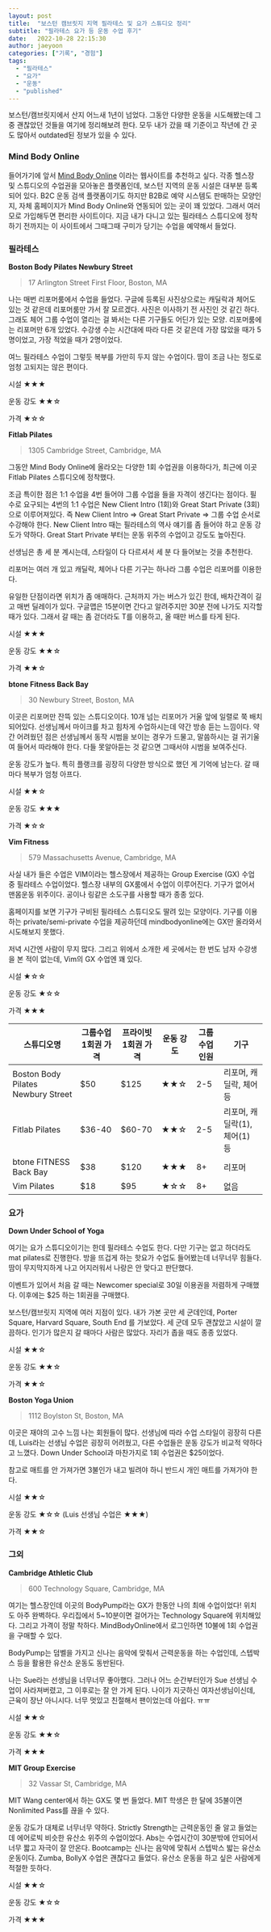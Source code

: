 ```yaml
---
layout: post
title:  "보스턴 캠브릿지 지역 필라테스 및 요가 스튜디오 정리"
subtitle: "필라테스 요가 등 운동 수업 후기"
date:   2022-10-28 22:15:30
author: jaeyoon
categories: ["기록", "경험"]
tags:
  - "필라테스"
  - "요가"
  - "운동"
  - "published"
---
```




보스턴/캠브릿지에서 산지 어느새 1년이 넘었다. 그동안 다양한 운동을 시도해봤는데 그중 괜찮았던 것들을 여기에 정리해보려 한다. 모두 내가 갔을 때 기준이고 작년에 간 곳도 많아서 outdated된 정보가 있을 수 있다.



### Mind Body Online

들어가기에 앞서 [Mind Body Online](https://www.mindbodyonline.com/) 이라는 웹사이트를 추천하고 싶다. 각종 헬스장 및 스튜디오의 수업권을 모아놓은 플랫폼인데, 보스턴 지역의 운동 시설은 대부분 등록되어 있다. B2C 운동 검색 플랫폼이기도 하지만 B2B로 예약 시스템도 판매하는 모양인지, 자체 홈페이지가 Mind Body Online와 연동되어 있는 곳이 꽤 있었다. 그래서 여러 모로 가입해두면 편리한 사이트이다. 지금 내가 다니고 있는 필라테스 스튜디오에 정착하기 전까지는 이 사이트에서 그때그때 구미가 당기는 수업을 예약해서 들었다.



### 필라테스

**Boston Body Pilates Newbury Street**

> 17 Arlington Street First Floor, Boston, MA 

나는 매번 리포머룸에서 수업을 들었다. 구글에 등록된 사진상으로는 캐딜락과 체어도 있는 것 같은데 리포머룸만 가서 잘 모르겠다. 사진은 이사하기 전 사진인 것 같긴 하다. 그래도 체어 그룹 수업이 열리는 걸 봐서는 다른 기구들도 어딘가 있는 모양. 리포머룸에는 리포머만 6개 있었다. 수강생 수는 시간대에 따라 다른 것 같은데 가장 많았을 때가 5명이었고, 가장 적었을 때가 2명이었다.

여느 필라테스 수업이 그렇듯 복부를 가만히 두지 않는 수업이다. 땀이 조금 나는 정도로 엄청 고되지는 않은 편이다. 

시설 ★★★

운동 강도 ★★☆

가격 ★☆☆



**Fitlab Pilates**

> 1305 Cambridge Street, Cambridge, MA

그동안 Mind Body Online에 올라오는 다양한 1회 수업권을 이용하다가, 최근에 이곳 Fitlab Pilates 스튜디오에 정착했다.

조금 특이한 점은 1:1 수업을 4번 들어야 그룹 수업을 들을 자격이 생긴다는 점이다. 필수로 요구되는 4번의 1:1 수업은 New Client Intro (1회)와 Great Start Private (3회) 으로 이루어져있다. 즉 New Client Intro => Great Start Private => 그룹 수업 순서로 수강해야 한다. New Client Intro 때는 필라테스의 역사 얘기를 좀 들어야 하고 운동 강도가 약하다. Great Start Private 부터는 운동 위주의 수업이고 강도도 높아진다.

선생님은 총 세 분 계시는데, 스타일이 다 다르셔서 세 분 다 들어보는 것을 추천한다.

리포머는 여러 개 있고 캐딜락, 체어나 다른 기구는 하나라 그룹 수업은 리포머를 이용한다.

유일한 단점이라면 위치가 좀 애매하다. 근처까지 가는 버스가 있긴 한데, 배차간격이 길고 매번 딜레이가 있다. 구글맵은 15분이면 간다고 알려주지만 30분 전에 나가도 지각할 때가 있다. 그래서 갈 때는 좀 걷더라도 T를 이용하고, 올 때만 버스를 타게 된다.

시설 ★★★

운동 강도 ★★☆

가격 ★★☆



**btone Fitness Back Bay**

>30 Newbury Street, Boston, MA

이곳은 리포머만 잔뜩 있는 스튜디오이다. 10개 넘는 리포머가 거울 앞에 일렬로 쭉 배치되어있다. 선생님께서 마이크를 차고 힘차게 수업하시는데 약간 방송 듣는 느낌이다. 약간 어려웠던 점은 선생님께서 동작 시범을 보이는 경우가 드물고, 말씀하시는 걸 귀기울여 들어서 따라해야 한다. 다들 못알아듣는 것 같으면 그때서야 시범을 보여주신다. 

운동 강도가 높다. 특히 플랭크를 굉장히 다양한 방식으로 했던 게 기억에 남는다. 갈 때마다 복부가 엄청 아프다. 

시설 ★★☆

운동 강도 ★★★

가격 ★☆☆



**Vim Fitness**

>579 Massachusetts Avenue, Cambridge, MA 

사실 내가 들은 수업은 VIM이라는 헬스장에서 제공하는 Group Exercise (GX) 수업 중 필라테스 수업이었다. 헬스장 내부의 GX룸에서 수업이 이루어진다. 기구가 없어서 맨몸운동 위주이다. 공이나 링같은 소도구를 사용할 때가 종종 있다.

홈페이지를 보면 기구가 구비된 필라테스 스튜디오도 딸려 있는 모양이다. 기구를 이용하는 private/semi-private 수업을 제공하던데 mindbodyonline에는 GX만 올라와서 시도해보지 못했다.

저녁 시간엔 사람이 무지 많다. 그리고 위에서 소개한 세 곳에서는 한 번도 남자 수강생을 본 적이 없는데, Vim의 GX 수업엔 꽤 있다.

시설 ★☆☆

운동 강도 ★☆☆

가격 ★★★



| 스튜디오명                         | 그룹수업 1회권 가격 | 프라이빗 1회권 가격 | 운동 강도 | 그룹수업 인원 | 기구                          |
| ---------------------------------- | ------------------- | ------------------- | --------- | ------------- | ----------------------------- |
| Boston Body Pilates Newbury Street | $50                 | $125                | ★★☆       | 2-5           | 리포머, 캐딜락, 체어 등       |
| Fitlab Pilates                     | $36-40              | $60-70              | ★★☆       | 2-5           | 리포머, 캐딜락(1), 체어(1) 등 |
| btone FITNESS Back Bay             | $38                 | $120                | ★★★       | 8+            | 리포머                        |
| Vim Pilates                        | $18                 | $95                 | ★☆☆       | 8+            | 없음                          |





### 요가

**Down Under School of Yoga**

여기는 요가 스튜디오이기는 한데 필라테스 수업도 한다. 다만 기구는 없고 하더라도 mat pilates로 진행한다. 방을 뜨겁게 하는 핫요가 수업도 들어봤는데 너무너무 힘들다. 땀이 무지막지하게 나고 어지러워서 나랑은 안 맞다고 판단했다.

이벤트가 있어서 처음 갈 때는 Newcomer special로 30일 이용권을 저렴하게 구매했다. 이후에는 $25 하는 1회권을 구매했다.

보스턴/캠브릿지 지역에 여러 지점이 있다. 내가 가본 곳만 세 군데인데, Porter Square, Harvard Square, South End 를 가보았다. 세 군데 모두 괜찮았고 시설이 깔끔하다. 인기가 많은지 갈 때마다 사람은 많았다. 자리가 좁을 때도 종종 있었다.

시설 ★★☆

운동 강도 ★★☆

가격 ★★☆



**Boston Yoga Union**

> 1112 Boylston St, Boston, MA

이곳은 재야의 고수 느낌 나는 회원들이 많다. 선생님에 따라 수업 스타일이 굉장히 다른데, Luis라는 선생님 수업은 굉장히 어려웠고, 다른 수업들은 운동 강도가 비교적 약하다고 느꼈다. Down Under School과 마찬가지로 1회 수업권은 $25이었다.

참고로 매트를 안 가져가면 3불인가 내고 빌려야 하니 반드시 개인 매트를 가져가야 한다.

시설 ★★☆

운동 강도 ★☆☆ (Luis 선생님 수업은 ★★★)

가격 ★★☆



### 그외

**Cambridge Athletic Club**

> 600 Technology Square, Cambridge, MA 

여기는 헬스장인데 이곳의 BodyPump라는 GX가 한동안 나의 최애 수업이었다! 위치도 아주 완벽하다. 우리집에서 5~10분이면 걸어가는 Technology Square에 위치해있다. 그리고 가격이 정말 착하다. MindBodyOnline에서 로그인하면 10불에 1회 수업권을 구매할 수 있다. 

BodyPump는 덤벨을 가지고 신나는 음악에 맞춰서 근력운동을 하는 수업인데, 스텝박스 등을 활용한 유산소 운동도 동반된다.

나는 Sue라는 선생님을 너무너무 좋아했다. 그러나 어느 순간부터인가 Sue 선생님 수업이 사라져버렸고, 그 이후로는 잘 안 가게 된다. 나이가 지긋하신 여자선생님이신데, 근육이 장난 아니시다. 너무 멋있고 친절해서 팬이었는데 아쉽다. ㅠㅠ

시설 ★★☆

운동 강도 ★★☆

가격 ★★★



**MIT Group Exercise**

> 32 Vassar St, Cambridge, MA 

MIT Wang center에서 하는 GX도 몇 번 들었다. MIT 학생은 한 달에 35불이면 Nonlimited Pass를 끊을 수 있다.

운동 강도가 대체로 너무너무 약하다. Strictly Strength는 근력운동인 줄 알고 들었는데 에어로빅 비슷한 유산소 위주의 수업이었다. Abs는 수업시간이 30분밖에 안되어서 너무 짧고 자극이 잘 안온다. Bootcamp는 신나는 음악에 맞춰서 스텝박스 밟는 유산소 운동이다. Zumba, BollyX 수업은 괜찮다고 들었다. 유산소 운동을 하고 싶은 사람에게 적절한 듯하다.

시설 ★★☆

운동 강도 ★☆☆

가격 ★★★